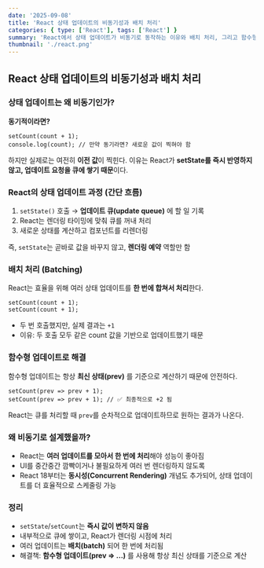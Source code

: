 ```yaml
---
date: '2025-09-08'
title: 'React 상태 업데이트의 비동기성과 배치 처리'
categories: { type: ['React'], tags: ['React'] }
summary: 'React에서 상태 업데이트가 비동기로 동작하는 이유와 배치 처리, 그리고 함수형 업데이트 활용법을 알아보자.'
thumbnail: './react.png'
---
```


## React 상태 업데이트의 비동기성과 배치 처리

### 상태 업데이트는 왜 비동기인가?

**동기적이라면?**
```tsx
setCount(count + 1);
console.log(count); // 만약 동기라면? 새로운 값이 찍혀야 함
```

하지만 실제로는 여전히 **이전 값**이 찍힌다. 이유는 React가 **setState를 즉시 반영하지 않고, 업데이트 요청을 큐에 쌓기 때문**이다.

### React의 상태 업데이트 과정 (간단 흐름)

1. `setState()` 호출 → **업데이트 큐(update queue)** 에 할 일 기록
2. React는 렌더링 타이밍에 맞춰 큐를 꺼내 처리
3. 새로운 상태를 계산하고 컴포넌트를 리렌더링

즉, `setState`는 곧바로 값을 바꾸지 않고, **렌더링 예약** 역할만 함

### 배치 처리 (Batching)

React는 효율을 위해 여러 상태 업데이트를 **한 번에 합쳐서 처리**한다.

```tsx
setCount(count + 1);
setCount(count + 1);
```

- 두 번 호출했지만, 실제 결과는 `+1`
- 이유: 두 호출 모두 같은 count 값을 기반으로 업데이트했기 때문

### 함수형 업데이트로 해결

함수형 업데이트는 항상 **최신 상태(prev)** 를 기준으로 계산하기 때문에 안전하다.

```tsx
setCount(prev => prev + 1);
setCount(prev => prev + 1); // ✅ 최종적으로 +2 됨
```

React는 큐를 처리할 때 `prev`를 순차적으로 업데이트하므로 원하는 결과가 나온다.

### 왜 비동기로 설계했을까?

- React는 **여러 업데이트를 모아서 한 번에 처리**해야 성능이 좋아짐
- UI를 중간중간 깜빡이거나 불필요하게 여러 번 렌더링하지 않도록
- React 18부터는 **동시성(Concurrent Rendering)** 개념도 추가되어, 상태 업데이트를 더 효율적으로 스케줄링 가능

### 정리

- `setState`/`setCount`는 **즉시 값이 변하지 않음**
- 내부적으로 큐에 쌓이고, React가 렌더링 시점에 처리
- 여러 업데이트는 **배치(batch)** 되어 한 번에 처리됨
- 해결책: **함수형 업데이트(prev => ...)** 를 사용해 항상 최신 상태를 기준으로 계산